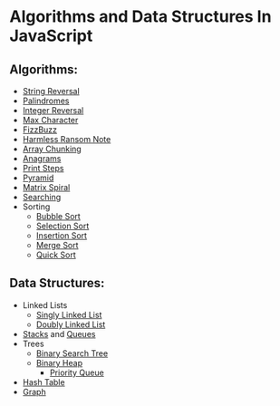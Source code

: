 # Algorithms and Data Structures In JavaScript

## Algorithms:

- [String Reversal](/algorithms/string-reversal/string-reversal.md)
- [Palindromes](/algorithms/palindromes/palindromes.md)
- [Integer Reversal](/algorithms/integer-reversal/integer-reversal.md)
- [Max Character](algorithms/max-char/max-char.md)
- [FizzBuzz](algorithms/fizzbuzz/fizzbuzz.md)
- [Harmless Ransom Note](/algorithms/harmless-ransom-note/harmless-ransom-note.md)
- [Array Chunking](/algorithms/array-chunking/array-chunking)
- [Anagrams](/algorithms/anagrams/anagrams.md)
- [Print Steps](/algorithms/steps/steps.md)
- [Pyramid](/algorithms/pyramid/pyramid.md)
- [Matrix Spiral](/algorithms/matrix-spiral/matrix-spiral.md)
- [Searching](/algorithms/searching/searching.md)
- Sorting
  - [Bubble Sort](/algorithms/bubble-sort/bubble-sort.md)
  - [Selection Sort](/algorithms/selection-sort/selection-sort.md)
  - [Insertion Sort](/algorithms/insertion-sort/insertion-sort.md)
  - [Merge Sort](/algorithms/merge-sort/merge-sort.md)
  - [Quick Sort](/algorithms/quick-sort/quick-sort.md)

## Data Structures:

- Linked Lists
  - [Singly Linked List](/data-structures/sll/sll.md)
  - [Doubly Linked List](/data-structures/dll/dll.md)
- [Stacks](/data-structures/stack/stack.md) and [Queues](/data-structures/queue/queue.md)
- Trees
  - [Binary Search Tree](/data-structures/bst/bst.md)
  - [Binary Heap](/data-structures/binary-heap/binary-heap.md)
    - [Priority Queue](/data-structures/binary-heap/priority-queue.md)
- [Hash Table](/data-structures/hash-table/hash-table.md)
- [Graph](/data-structures/graph/graph.md)
